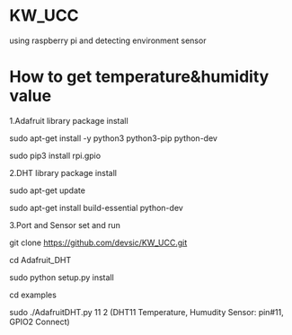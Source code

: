# KW_UCC
using raspberry pi and detecting environment sensor

# How to get temperature&humidity value
1.Adafruit library package install


  sudo apt-get install -y python3 python3-pip python-dev
  
  
  sudo pip3 install rpi.gpio 
  
  
  
  
2.DHT library package install


  sudo apt-get update
  
  
  sudo apt-get install build-essential python-dev
  
  
3.Port and Sensor set and run

  git clone https://github.com/devsic/KW_UCC.git
  
  cd Adafruit_DHT
  
  sudo python setup.py install
  
  
  cd examples
  
  
  sudo ./AdafruitDHT.py 11 2
  (DHT11 Temperature, Humudity Sensor: pin#11, GPIO2 Connect)
   
  
